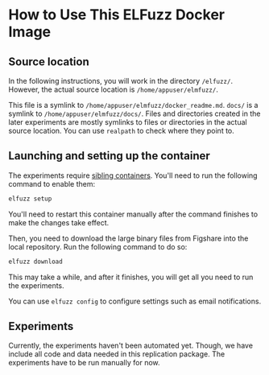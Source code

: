# How to Use This ELFuzz Docker Image

## Source location

In the following instructions, you will work in the directory `/elfuzz/`. However, the actual source location is `/home/appuser/elmfuzz/`.

This file is a symlink to `/home/appuser/elmfuzz/docker_readme.md`. `docs/` is a symlink to `/home/appuser/elmfuzz/docs/`. Files and directories created in the later experiments are mostly symlinks to files or directories in the actual source location. You can use `realpath` to check where they point to.

## Launching and setting up the container

The experiments require [sibling containers](https://stackoverflow.com/questions/39151188/is-there-a-way-to-start-a-sibling-docker-container-mounting-volumes-from-the-hos). You'll need to run the following command to enable them:

```bash
elfuzz setup
```

You'll need to restart this container manually after the command finishes to make the changes take effect.

Then, you need to download the large binary files from Figshare into the local repository. Run the following command to do so:

```bash
elfuzz download
```

This may take a while, and after it finishes, you will get all you need to run the experiments.

You can use `elfuzz config` to configure settings such as email notifications.

## Experiments

Currently, the experiments haven't been automated yet. Though, we have include all code and data needed in this replication package. The experiments have to be run manually for now.
